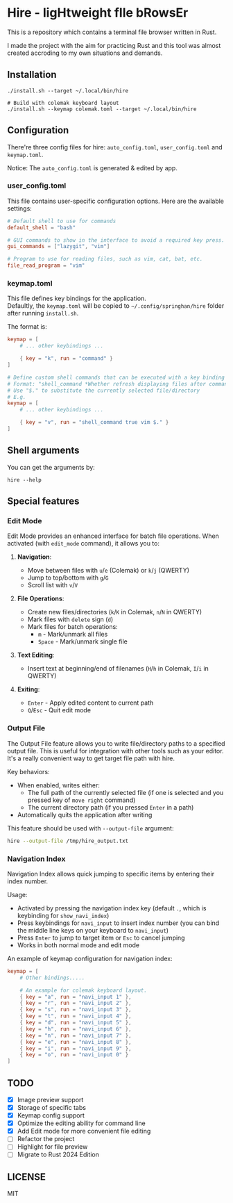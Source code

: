 # Hire - ligHtweight fIle bRowsEr

This is a repository which contains a terminal file browser written in Rust.

I made the project with the aim for practicing Rust and this tool was almost created accroding to my own situations and demands.

## Installation

```shell
./install.sh --target ~/.local/bin/hire

# Build with colemak keyboard layout
./install.sh --keymap colemak.toml --target ~/.local/bin/hire
```

## Configuration

There're three config files for hire: `auto_config.toml`, `user_config.toml` and `keymap.toml`.

Notice: The `auto_config.toml` is generated & edited by app.

### user_config.toml

This file contains user-specific configuration options. Here are the available settings:

```toml
# Default shell to use for commands
default_shell = "bash"

# GUI commands to show in the interface to avoid a required key press.
gui_commands = ["lazygit", "vim"]

# Program to use for reading files, such as vim, cat, bat, etc.
file_read_program = "vim"
```

### keymap.toml

This file defines key bindings for the application.  
Defaultly, the `keymap.toml` will be copied to `~/.config/springhan/hire` folder after running `install.sh`.

The format is:

```toml
keymap = [
    # ... other keybindings ...

    { key = "k", run = "command" }
]

# Define custom shell commands that can be executed with a key binding
# Format: "shell_command *Whether refresh displaying files after command* *command*"
# Use "$." to substitute the currently selected file/directory
# E.g.
keymap = [
    # ... other keybindings ...

    { key = "v", run = "shell_command true vim $." }
]
```

## Shell arguments

You can get the arguments by:

```shell
hire --help
```

## Special features

### Edit Mode

Edit Mode provides an enhanced interface for batch file operations. When activated (with `edit_mode` command), it allows you to:

1. **Navigation**:
   - Move between files with `u`/`e` (Colemak) or `k`/`j` (QWERTY)
   - Jump to top/bottom with `g`/`G`
   - Scroll list with `v`/`V`

2. **File Operations**:
   - Create new files/directories (`k`/`K` in Colemak, `n`/`N` in QWERTY)
   - Mark files with `delete` sign (`d`)
   - Mark files for batch operations:
     - `m` - Mark/unmark all files
     - `Space` - Mark/unmark single file

3. **Text Editing**:
   - Insert text at beginning/end of filenames (`H`/`h` in Colemak, `I`/`i` in QWERTY)

4. **Exiting**:
   - `Enter` - Apply edited content to current path
   - `Q`/`Esc` - Quit edit mode

### Output File

The Output File feature allows you to write file/directory paths to a specified output file. This is useful for integration with other tools such as your editor. It's a really convenient way to get target file path with hire.

Key behaviors:
- When enabled, writes either:
  - The full path of the currently selected file (if one is selected and you pressed key of `move right` command)
  - The current directory path (if you pressed `Enter` in a path)
- Automatically quits the application after writing

This feature should be used with `--output-file` argument:

```bash
hire --output-file /tmp/hire_output.txt
```

### Navigation Index

Navigation Index allows quick jumping to specific items by entering their index number. 

Usage:
- Activated by pressing the navigation index key (default `.`, which is keybinding for `show_navi_index`)
- Press keybindings for `navi_input` to insert index number (you can bind the middle line keys on your keyboard to `navi_input`)
- Press `Enter` to jump to target item or `Esc` to cancel jumping
- Works in both normal mode and edit mode

An example of keymap configuration for navigation index:

```toml
keymap = [
    # Other bindings.....

    # An example for colemak keyboard layout.
    { key = "a", run = "navi_input 1" },
    { key = "r", run = "navi_input 2" },
    { key = "s", run = "navi_input 3" },
    { key = "t", run = "navi_input 4" },
    { key = "d", run = "navi_input 5" },
    { key = "h", run = "navi_input 6" },
    { key = "n", run = "navi_input 7" },
    { key = "e", run = "navi_input 8" },
    { key = "i", run = "navi_input 9" },
    { key = "o", run = "navi_input 0" }
]
```

## TODO

- [x] Image preview support
- [x] Storage of specific tabs
- [x] Keymap config support
- [x] Optimize the editing ability for command line
- [x] Add Edit mode for more convenient file editing
- [ ] Refactor the project
- [ ] Highlight for file preview
- [ ] Migrate to Rust 2024 Edition

## LICENSE
MIT
